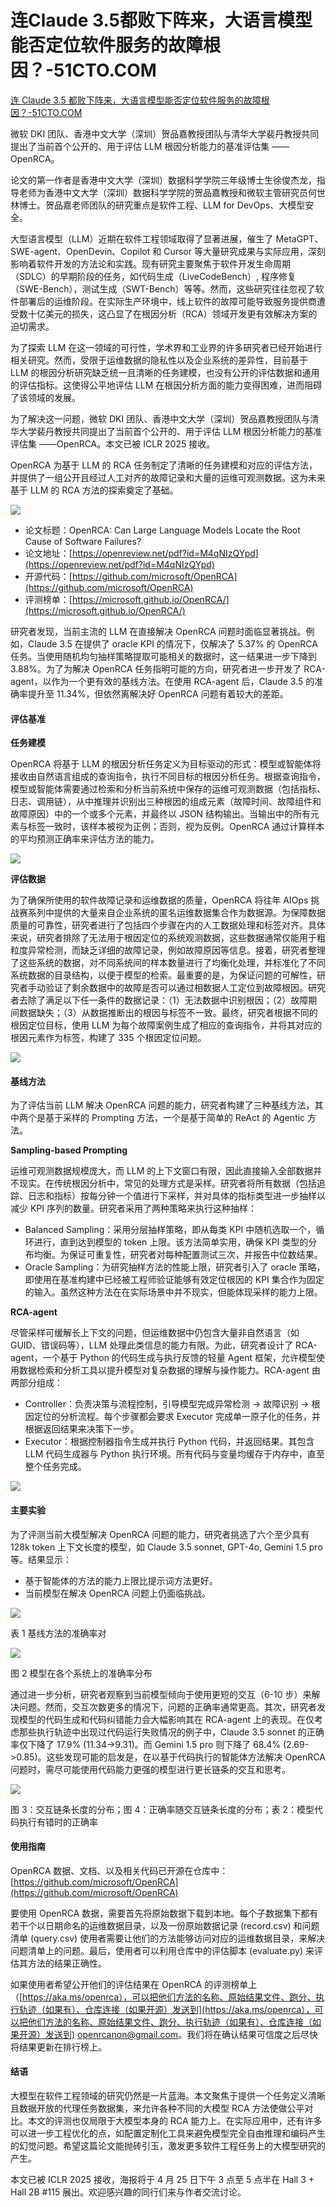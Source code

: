 # 连Claude 3.5都败下阵来，大语言模型能否定位软件服务的故障根因？-51CTO.COM
[连 Claude 3.5 都败下阵来，大语言模型能否定位软件服务的故障根因？-51CTO.COM](https://www.51cto.com/article/813860.html) 

 微软 DKI 团队、香港中文大学（深圳）贺品嘉教授团队与清华大学裴丹教授共同提出了当前首个公开的、用于评估 LLM 根因分析能力的基准评估集 ——OpenRCA。

论文的第一作者是香港中文大学（深圳）数据科学学院三年级博士生徐俊杰龙，指导老师为香港中文大学（深圳）数据科学学院的贺品嘉教授和微软主管研究员何世林博士。贺品嘉老师团队的研究重点是软件工程、LLM for DevOps、大模型安全。

大型语言模型（LLM）近期在软件工程领域取得了显著进展，催生了 MetaGPT、SWE-agent、OpenDevin、Copilot 和 Cursor 等大量研究成果与实际应用，深刻影响着软件开发的方法论和实践。现有研究主要聚焦于软件开发生命周期（SDLC）的早期阶段的任务，如代码生成（LiveCodeBench）, 程序修复（SWE-Bench），测试生成（SWT-Bench）等等。然而，这些研究往往忽视了软件部署后的运维阶段。在实际生产环境中，线上软件的故障可能导致服务提供商遭受数十亿美元的损失，这凸显了在根因分析（RCA）领域开发更有效解决方案的迫切需求。

为了探索 LLM 在这一领域的可行性，学术界和工业界的许多研究者已经开始进行相关研究。然而，受限于运维数据的隐私性以及企业系统的差异性，目前基于 LLM 的根因分析研究缺乏统一且清晰的任务建模，也没有公开的评估数据和通用的评估指标。这使得公平地评估 LLM 在根因分析方面的能力变得困难，进而阻碍了该领域的发展。

为了解决这一问题，微软 DKI 团队、香港中文大学（深圳）贺品嘉教授团队与清华大学裴丹教授共同提出了当前首个公开的、用于评估 LLM 根因分析能力的基准评估集 ——OpenRCA。本文已被 ICLR 2025 接收。

OpenRCA 为基于 LLM 的 RCA 任务制定了清晰的任务建模和对应的评估方法，并提供了一组公开且经过人工对齐的故障记录和大量的运维可观测数据。这为未来基于 LLM 的 RCA 方法的探索奠定了基础。

![](https://github.com/Hsu-Outer-Brain/WebCliperCDN_001/blob/main/img3/2025-8-27%2014-12-18/122f5a17-c06d-4a2d-a31a-f92f1f2083d9.webp?raw=true)

-   论文标题：OpenRCA: Can Large Language Models Locate the Root Cause of Software Failures?
-   论文地址：[https://openreview.net/pdf?id=M4qNIzQYpd](https://openreview.net/pdf?id=M4qNIzQYpd)
-   开源代码：[https://github.com/microsoft/OpenRCA](https://github.com/microsoft/OpenRCA)
-   评测榜单：[https://microsoft.github.io/OpenRCA/](https://microsoft.github.io/OpenRCA/)

研究者发现，当前主流的 LLM 在直接解决 OpenRCA 问题时面临显著挑战。例如，Claude 3.5 在提供了 oracle KPI 的情况下，仅解决了 5.37% 的 OpenRCA 任务。当使用随机均匀抽样策略提取可能相关的数据时，这一结果进一步下降到 3.88%。为了为解决 OpenRCA 任务指明可能的方向，研究者进一步开发了 RCA-agent，以作为一个更有效的基线方法。在使用 RCA-agent 后，Claude 3.5 的准确率提升至 11.34%，但依然离解决好 OpenRCA 问题有着较大的差距。

#### 评估基准

**任务建模**

OpenRCA 将基于 LLM 的根因分析任务定义为目标驱动的形式：模型或智能体将接收由自然语言组成的查询指令，执行不同目标的根因分析任务。根据查询指令，模型或智能体需要通过检索和分析当前系统中保存的运维可观测数据（包括指标、日志、调用链），从中推理并识别出三种根因的组成元素（故障时间、故障组件和故障原因）中的一个或多个元素，并最终以 JSON 结构输出。当输出中的所有元素与标签一致时，该样本被视为正例；否则，视为反例。OpenRCA 通过计算样本的平均预测正确率来评估方法的能力。

![](https://github.com/Hsu-Outer-Brain/WebCliperCDN_001/blob/main/img3/2025-8-27%2014-12-18/2d3c6af4-4936-4a71-9d37-6ed009b3a814.webp?raw=true)

**评估数据**

为了确保所使用的软件故障记录和运维数据的质量，OpenRCA 将往年 AIOps 挑战赛系列中提供的大量来自企业系统的匿名运维数据集合作为数据源。为保障数据质量的可靠性，研究者进行了包括四个步骤在内的人工数据处理和标签对齐。具体来说，研究者排除了无法用于根因定位的系统观测数据，这些数据通常仅能用于粗粒度异常检测，而缺乏详细的故障记录，例如故障原因等信息。接着，研究者整理了这些系统的数据，对不同系统间的样本数量进行了均衡化处理，并标准化了不同系统数据的目录结构，以便于模型的检索。最重要的是，为保证问题的可解性，研究者手动验证了剩余数据中的故障是否可以通过相数据人工定位到故障根因。研究者去除了满足以下任一条件的数据记录：（1）无法数据中识别根因；（2）故障期间数据缺失；（3）从数据推断出的根因与标签不一致。最终，研究者根据不同的根因定位目标，使用 LLM 为每个故障案例生成了相应的查询指令，并将其对应的根因元素作为标签，构建了 335 个根因定位问题。

![](https://github.com/Hsu-Outer-Brain/WebCliperCDN_001/blob/main/img3/2025-8-27%2014-12-18/d3da1fb0-9b0e-4976-805b-12327ec1afba.webp?raw=true)

#### 基线方法

为了评估当前 LLM 解决 OpenRCA 问题的能力，研究者构建了三种基线方法，其中两个是基于采样的 Prompting 方法，一个是基于简单的 ReAct 的 Agentic 方法。

**Sampling-based Prompting**

运维可观测数据规模庞大，而 LLM 的上下文窗口有限，因此直接输入全部数据并不现实。在传统根因分析中，常见的处理方式是采样。研究者将所有数据（包括追踪、日志和指标）按每分钟一个值进行下采样，并对具体的指标类型进一步抽样以减少 KPI 序列的数量。研究者采用了两种策略来执行这种抽样：

-   Balanced Sampling：采用分层抽样策略，即从每类 KPI 中随机选取一个，循环进行，直到达到模型的 token 上限。该方法简单实用，确保 KPI 类型的分布均衡。为保证可重复性，研究者对每种配置测试三次，并报告中位数结果。
-   Oracle Sampling：为研究抽样方法的性能上限，研究者引入了 oracle 策略，即使用在基准构建中已经被工程师验证能够有效定位根因的 KPI 集合作为固定的输入。虽然这种方法在在实际场景中并不现实，但能体现采样的能力上限。

**RCA-agent**

尽管采样可缓解长上下文的问题，但运维数据中仍包含大量非自然语言（如 GUID、错误码等），LLM 处理此类信息的能力有限。为此，研究者设计了 RCA-agent，一个基于 Python 的代码生成与执行反馈的轻量 Agent 框架，允许模型使用数据检索和分析工具以提升模型对复杂数据的理解与操作能力。RCA-agent 由两部分组成：

-   Controller：负责决策与流程控制，引导模型完成异常检测 → 故障识别 → 根因定位的分析流程。每个步骤都会要求 Executor 完成单一原子化的任务，并根据返回结果来决策下一步。
-   Executor：根据控制器指令生成并执行 Python 代码，并返回结果。其包含 LLM 代码生成器与 Python 执行环境。所有代码与变量均缓存于内存中，直至整个任务完成。

![](https://github.com/Hsu-Outer-Brain/WebCliperCDN_001/blob/main/img3/2025-8-27%2014-12-18/60e9e966-5955-42d8-9001-49fa71637bf3.webp?raw=true)

#### 主要实验

为了评测当前大模型解决 OpenRCA 问题的能力，研究者挑选了六个至少具有 128k token 上下文长度的模型，如 Claude 3.5 sonnet, GPT-4o, Gemini 1.5 pro 等。结果显示：

-   基于智能体的方法的能力上限比提示词方法更好。
-   当前模型在解决 OpenRCA 问题上仍面临挑战。

![](https://github.com/Hsu-Outer-Brain/WebCliperCDN_001/blob/main/img3/2025-8-27%2014-12-18/4149cca0-a2ae-4b52-ac6b-9dfab1d7f5a3.webp?raw=true)

表 1 基线方法的准确率对

![](https://github.com/Hsu-Outer-Brain/WebCliperCDN_001/blob/main/img3/2025-8-27%2014-12-18/785248e0-91ff-4aba-a725-1a1eaf4563d1.webp?raw=true)

图 2 模型在各个系统上的准确率分布

通过进一步分析，研究者观察到当前模型倾向于使用更短的交互（6-10 步）来解决问题。然而，交互次数更多的情况下，问题的正确率通常更高。其次，研究者发现模型的代码生成和代码纠错能力会大幅影响其在 RCA-agent 上的表现。在仅考虑那些执行轨迹中出现过代码运行失败情况的例子中，Claude 3.5 sonnet 的正确率仅下降了 17.9% (11.34->9.31)。而 Gemini 1.5 pro 则下降了 68.4% (2.69->0.85)。这些发现可能的启发是，在以基于代码执行的智能体方法解决 OpenRCA 问题时，需尽可能使用代码能力更强的模型进行更长链条的交互和思考。

![](https://github.com/Hsu-Outer-Brain/WebCliperCDN_001/blob/main/img3/2025-8-27%2014-12-18/7d44fd6c-d479-4bbe-a567-b4ad13557e50.webp?raw=true)

图 3：交互链条长度的分布；图 4：正确率随交互链条长度的分布；表 2：模型代码执行有错时的正确率

#### 使用指南

OpenRCA 数据、文档、以及相关代码已开源在仓库中：[https://github.com/microsoft/OpenRCA](https://github.com/microsoft/OpenRCA)

要使用 OpenRCA 数据，需要首先将原始数据下载到本地。每个子数据集下都有若干个以日期命名的运维数据目录，以及一份原始数据记录 (record.csv) 和问题清单 (query.csv) 使用者需要让他们的方法能够访问对应的运维数据目录，来解决问题清单上的问题。最后，使用者可以利用仓库中的评估脚本 (evaluate.py) 来评估其方法的结果正确性。

如果使用者希望公开他们的评估结果在 OpenRCA 的评测榜单上（[https://aka.ms/openrca），可以把他们方法的名称、原始结果文件、跑分、执行轨迹（如果有）、仓库连接（如果开源）发送到](https://aka.ms/openrca），可以把他们方法的名称、原始结果文件、跑分、执行轨迹（如果有）、仓库连接（如果开源）发送到) openrcanon@gmail.com。我们将在确认结果可信度之后尽快将结果更新在排行榜上。

#### 结语

大模型在软件工程领域的研究仍然是一片蓝海。本文聚焦于提供一个任务定义清晰且数据开放的代理任务数据集，来允许各种不同的大模型 RCA 方法使做公平对比。本文的评测也仅局限于大模型本身的 RCA 能力上。在实际应用中，还有许多可以进一步工程优化的点，如配置定制化工具来避免模型完全自由推理和编码产生的幻觉问题。希望这篇论文能抛砖引玉，激发更多软件工程任务上的大模型研究的产生。

本文已被 ICLR 2025 接收，海报将于 4 月 25 日下午 3 点至 5 点半在 Hall 3 + Hall 2B #115 展出。欢迎感兴趣的同行们来与作者交流讨论。
